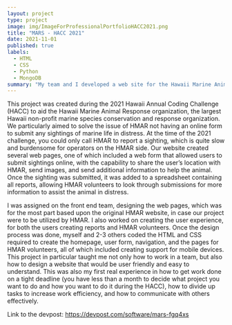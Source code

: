 ```yaml
---
layout: project
type: project
image: img/ImageForProfessionalPortfolioHACC2021.png
title: "MARS - HACC 2021"
date: 2021-11-01
published: true
labels:
  - HTML
  - CSS
  - Python
  - MongoDB
summary: "My team and I developed a web site for the Hawaii Marine Animal Response organization that won first place in the 2021 Hawaii Annual Coding Challenge."
---
```


This project was created during the 2021 Hawaii Annual Coding Challenge (HACC) to aid the Hawaii Marine Animal Response organization, the largest Hawaii non-profit marine species conservation and response organization. 
We particularly aimed to solve the issue of HMAR not having an online form to submit any sightings of marine life in distress. 
At the time of the 2021 challenge, you could only call HMAR to report a sighting, which is quite slow and burdensome for operators on the HMAR side. 
Our website created several web pages, one of which included a web form that allowed users to submit sightings online, with the capability to share the user’s location with HMAR, send images, and send additional information to help the animal. 
Once the sighting was submitted, it was added to a spreadsheet containing all reports, allowing HMAR volunteers to look through submissions for more information to assist the animal in distress.

I was assigned on the front end team, designing the web pages, which was for the most part based upon the original HMAR website, in case our project were to be utilized by HMAR. 
I also worked on creating the user experience, for both the users creating reports and HMAR volunteers. 
Once the design process was done, myself and 2-3 others coded the HTML and CSS required to create the homepage, user form, navigation, and the pages for HMAR volunteers, all of which included creating support for mobile devices. 
This project in particular taught me not only how to work in a team, but also how to design a website that would be user friendly and easy to understand. 
This was also my first real experience in how to get work done on a tight deadline (you have less than a month to decide what project you want to do and how you want to do it during the HACC), how to divide up tasks to increase work efficiency, and how to communicate with others effectively.

Link to the devpost: <a href="https://devpost.com/software/mars-fgq4xs">https://devpost.com/software/mars-fgq4xs</a>
